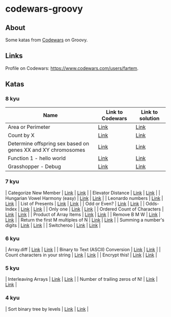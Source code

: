 # codewars-groovy

## About

Some katas from [Codewars](https://www.codewars.com) on Groovy.

## Links

Profile on Codewars: https://www.codewars.com/users/fartem.

## Katas

### 8 kyu

| Name | Link to Codewars | Link to solution |
| --- | --- | --- |
| Area or Perimeter | [Link](https://www.codewars.com/kata/5ab6538b379d20ad880000ab) | [Link](https://github.com/fartem/codewars-groovy/blob/master/src/main/groovy/com/smlnskgmail/jaman/codewars/groovy/kyu8/areaorperimeter.groovy) |
| Count by X | [Link](https://www.codewars.com/kata/5513795bd3fafb56c200049e) | [Link](https://github.com/fartem/codewars-groovy/blob/master/src/main/groovy/com/smlnskgmail/jaman/codewars/groovy/kyu8/countbyx.groovy) |
| Determine offspring sex based on genes XX and XY chromosomes | [Link](https://www.codewars.com/kata/56530b444e831334c0000020) | [Link](https://github.com/fartem/codewars-groovy/blob/master/src/main/groovy/com/smlnskgmail/jaman/codewars/groovy/kyu8/determineoffspringsexbasedongenesxxandxychromosomes.groovy.groovy) |
| Function 1 - hello world | [Link](https://www.codewars.com/kata/523b4ff7adca849afe000035) | [Link](https://github.com/fartem/codewars-groovy/blob/master/src/main/groovy/com/smlnskgmail/jaman/codewars/groovy/kyu8/functiononehelloworld.groovy.groovy) |
| Grasshopper - Debug | [Link](https://www.codewars.com/kata/55cb854deb36f11f130000e1) | [Link](https://github.com/fartem/codewars-groovy/blob/master/src/main/groovy/com/smlnskgmail/jaman/codewars/groovy/kyu8/grasshopperdebug.groovy) |

### 7 kyu

| Categorize New Member | [Link](https://www.codewars.com/kata/5502c9e7b3216ec63c0001aa) | [Link](https://github.com/fartem/codewars-groovy/blob/master/src/main/groovy/com/smlnskgmail/jaman/codewars/groovy/kyu7/categorizenewmember.groovy) |
| Elevator Distance | [Link](https://www.codewars.com/kata/59f061773e532d0c87000d16) | [Link](https://github.com/fartem/codewars-groovy/blob/master/src/main/groovy/com/smlnskgmail/jaman/codewars/groovy/kyu7/elevatordistance.groovy) |
| Hungarian Vowel Harmony (easy) | [Link](https://www.codewars.com/kata/57fd696e26b06857eb0011e7) | [Link](https://github.com/fartem/codewars-groovy/blob/master/src/main/groovy/com/smlnskgmail/jaman/codewars/groovy/kyu7/hungarianvowelharmonyeasy.groovy) |
| Leonardo numbers | [Link](https://www.codewars.com/kata/5b2117eea454c89d4400005f) | [Link](https://github.com/fartem/codewars-groovy/blob/master/src/main/groovy/com/smlnskgmail/jaman/codewars/groovy/kyu7/leonardonumbers.groovy) |
| List of Presents | [Link](https://www.codewars.com/kata/5a84d485742ba347b90006b7) | [Link](https://github.com/fartem/codewars-groovy/blob/master/src/main/groovy/com/smlnskgmail/jaman/codewars/groovy/kyu7/listofpresents.groovy) |
| Odd or Even? | [Link](https://www.codewars.com/kata/5949481f86420f59480000e7) | [Link](https://github.com/fartem/codewars-groovy/blob/master/src/main/groovy/com/smlnskgmail/jaman/codewars/groovy/kyu7/oddoreven.groovy) |
| Odds-Index | [Link](https://www.codewars.com/kata/5a941f4e1a60f6e8a70025fe) | [Link](https://github.com/fartem/codewars-groovy/blob/master/src/main/groovy/com/smlnskgmail/jaman/codewars/groovy/kyu7/oddsindex.groovy) |
| Only one | [Link](https://www.codewars.com/kata/5734c38da41454b7f700106e) | [Link](https://github.com/fartem/codewars-groovy/blob/master/src/main/groovy/com/smlnskgmail/jaman/codewars/groovy/kyu7/onlyone.groovy) |
| Ordered Count of Characters | [Link](https://www.codewars.com/kata/57a6633153ba33189e000074) | [Link](https://github.com/fartem/codewars-groovy/blob/master/src/main/groovy/com/smlnskgmail/jaman/codewars/groovy/kyu7/orderedcountofcharacters.groovy) |
| Product of Array Items | [Link](https://www.codewars.com/kata/5901f361927288d961000013) | [Link](https://github.com/fartem/codewars-groovy/blob/master/src/main/groovy/com/smlnskgmail/jaman/codewars/groovy/kyu7/productofarrayitems.groovy) |
| Remove B M W | [Link](https://www.codewars.com/kata/59de795c289ef9197f000c48) | [Link](https://github.com/fartem/codewars-groovy/blob/master/src/main/groovy/com/smlnskgmail/jaman/codewars/groovy/kyu7/removebmw.groovy) |
| Return the first M multiples of N | [Link](https://www.codewars.com/kata/593c9175933500f33400003e) | [Link](https://github.com/fartem/codewars-groovy/blob/master/src/main/groovy/com/smlnskgmail/jaman/codewars/groovy/kyu7/returnthefirstmmultiplesofn.groovy) |
| Summing a number's digits | [Link](https://www.codewars.com/kata/52f3149496de55aded000410) | [Link](https://github.com/fartem/codewars-groovy/blob/master/src/main/groovy/com/smlnskgmail/jaman/codewars/groovy/kyu7/summinganumbersdigits.groovy) |
| Switcheroo | [Link](https://www.codewars.com/kata/57f759bb664021a30300007d) | [Link](https://github.com/fartem/codewars-groovy/blob/master/src/main/groovy/com/smlnskgmail/jaman/codewars/groovy/kyu7/switcheroo.groovy) |

### 6 kyu

| Array.diff | [Link](https://www.codewars.com/kata/523f5d21c841566fde000009) | [Link](https://github.com/fartem/codewars-groovy/blob/master/src/main/groovy/com/smlnskgmail/jaman/codewars/groovy/kyu6/arraydiff.groovy) |
| Binary to Text (ASCII) Conversion | [Link](https://www.codewars.com/kata/5583d268479559400d000064) | [Link](https://github.com/fartem/codewars-groovy/blob/master/src/main/groovy/com/smlnskgmail/jaman/codewars/groovy/kyu6/binarytotextasciiconversion.groovy) |
| Count characters in your string | [Link](https://www.codewars.com/kata/52efefcbcdf57161d4000091) | [Link](https://github.com/fartem/codewars-groovy/blob/master/src/main/groovy/com/smlnskgmail/jaman/codewars/groovy/kyu6/countcharactersinyourstring.groovy) |
| Encrypt this! | [Link](https://www.codewars.com/kata/5848565e273af816fb000449) | [Link](https://github.com/fartem/codewars-groovy/blob/master/src/main/groovy/com/smlnskgmail/jaman/codewars/groovy/kyu6/encryptthis.groovy) |

### 5 kyu

| Interleaving Arrays | [Link](https://www.codewars.com/kata/523d2e964680d1f749000135) | [Link](https://github.com/fartem/codewars-groovy/blob/master/src/main/groovy/com/smlnskgmail/jaman/codewars/groovy/kyu5/interleavingarrays.groovy) |
| Number of trailing zeros of N! | [Link](https://www.codewars.com/kata/52f787eb172a8b4ae1000a34) | [Link](https://github.com/fartem/codewars-groovy/blob/master/src/main/groovy/com/smlnskgmail/jaman/codewars/groovy/kyu5/numberoftrailingzeros.groovy) |

### 4 kyu
| Sort binary tree by levels | [Link](https://www.codewars.com/kata/52bef5e3588c56132c0003bc) | [Link](https://github.com/fartem/codewars-groovy/blob/master/src/main/groovy/com/smlnskgmail/jaman/codewars/groovy/kyu4/sortbinarytreebylevels.groovy) |

